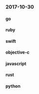 ### 2017-10-30

#### go

#### ruby

#### swift

#### objective-c

#### javascript

#### rust

#### python
